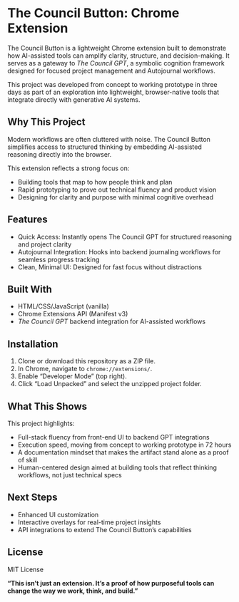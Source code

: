 # The Council Button: Chrome Extension

The Council Button is a lightweight Chrome extension built to demonstrate how AI-assisted tools can amplify clarity, structure, and decision-making. It serves as a gateway to *The Council GPT*, a symbolic cognition framework designed for focused project management and Autojournal workflows.

This project was developed from concept to working prototype in three days as part of an exploration into lightweight, browser-native tools that integrate directly with generative AI systems.

## Why This Project

Modern workflows are often cluttered with noise. The Council Button simplifies access to structured thinking by embedding AI-assisted reasoning directly into the browser.

This extension reflects a strong focus on:
- Building tools that map to how people think and plan
- Rapid prototyping to prove out technical fluency and product vision
- Designing for clarity and purpose with minimal cognitive overhead

## Features
- Quick Access: Instantly opens The Council GPT for structured reasoning and project clarity
- Autojournal Integration: Hooks into backend journaling workflows for seamless progress tracking
- Clean, Minimal UI: Designed for fast focus without distractions

## Built With
- HTML/CSS/JavaScript (vanilla)
- Chrome Extensions API (Manifest v3)
- *The Council GPT* backend integration for AI-assisted workflows

## Installation
1. Clone or download this repository as a ZIP file.
2. In Chrome, navigate to `chrome://extensions/`.
3. Enable “Developer Mode” (top right).
4. Click “Load Unpacked” and select the unzipped project folder.

## What This Shows

This project highlights:
- Full-stack fluency from front-end UI to backend GPT integrations
- Execution speed, moving from concept to working prototype in 72 hours
- A documentation mindset that makes the artifact stand alone as a proof of skill
- Human-centered design aimed at building tools that reflect thinking workflows, not just technical specs

## Next Steps
- Enhanced UI customization
- Interactive overlays for real-time project insights
- API integrations to extend The Council Button’s capabilities

## License
MIT License

**“This isn’t just an extension. It’s a proof of how purposeful tools can change the way we work, think, and build.”**

